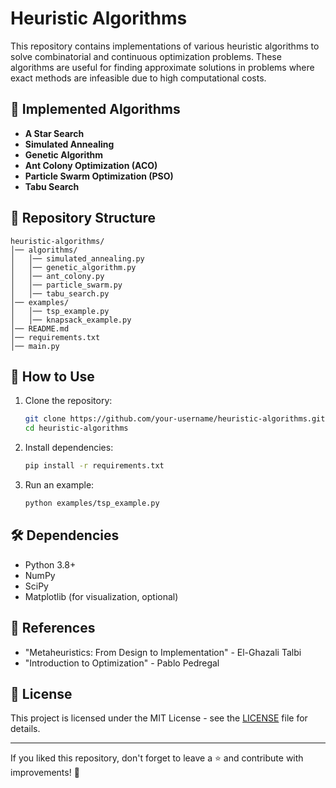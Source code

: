 # Heuristic Algorithms

This repository contains implementations of various heuristic algorithms to solve combinatorial and continuous optimization problems. These algorithms are useful for finding approximate solutions in problems where exact methods are infeasible due to high computational costs.

## 📌 Implemented Algorithms

- **A Star Search**
- **Simulated Annealing**
- **Genetic Algorithm**
- **Ant Colony Optimization (ACO)**
- **Particle Swarm Optimization (PSO)**
- **Tabu Search**

## 📂 Repository Structure
```
heuristic-algorithms/
│── algorithms/
│   │── simulated_annealing.py
│   │── genetic_algorithm.py
│   │── ant_colony.py
│   │── particle_swarm.py
│   │── tabu_search.py
│── examples/
│   │── tsp_example.py
│   │── knapsack_example.py
│── README.md
│── requirements.txt
│── main.py
```

## 🚀 How to Use

1. Clone the repository:
   ```bash
   git clone https://github.com/your-username/heuristic-algorithms.git
   cd heuristic-algorithms
   ```

2. Install dependencies:
   ```bash
   pip install -r requirements.txt
   ```

3. Run an example:
   ```bash
   python examples/tsp_example.py
   ```

## 🛠 Dependencies
- Python 3.8+
- NumPy
- SciPy
- Matplotlib (for visualization, optional)

## 📖 References
- "Metaheuristics: From Design to Implementation" - El-Ghazali Talbi
- "Introduction to Optimization" - Pablo Pedregal

## 📜 License
This project is licensed under the MIT License - see the [LICENSE](LICENSE) file for details.

---
If you liked this repository, don't forget to leave a ⭐ and contribute with improvements! 🚀
